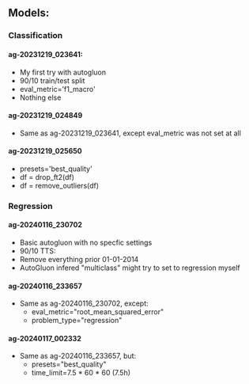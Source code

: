 ## Models:

### Classification
#### ag-20231219_023641:
- My first try with autogluon
- 90/10 train/test split
- eval_metric='f1_macro'
- Nothing else

#### ag-20231219_024849
- Same as ag-20231219_023641, except eval_metric was not set at all

#### ag-20231219_025650
- presets='best_quality'
- df = drop_ft2(df)
- df = remove_outliers(df)


### Regression
#### ag-20240116_230702
- Basic autogluon with no specfic settings
- 90/10 TTS: 
- Remove everything prior 01-01-2014
- AutoGluon infered "multiclass" might try to set to regression myself

#### ag-20240116_233657
- Same as ag-20240116_230702, except:
  - eval_metric="root_mean_squared_error"
  - problem_type="regression"


#### ag-20240117_002332
- Same as ag-20240116_233657, but:
  - presets="best_quality"
  - time_limit=7.5 * 60 * 60 (7.5h)


  